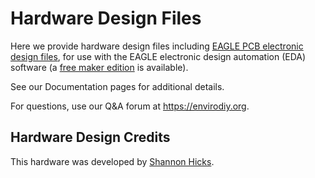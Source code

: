 Hardware Design Files
==============

Here we provide hardware design files including [EAGLE PCB electronic design files](https://github.com/EnviroDIY/EnviroDIY_Mayfly_Logger/blob/master/hardware/Mayfly_v0p5b), for use with the EAGLE electronic design automation (EDA) software (a [free maker edition](https://www.autodesk.com/products/eagle/compare) is available).

See our Documentation pages for additional details.

For questions, use our Q&A forum at https://envirodiy.org.

## Hardware Design Credits

This hardware was developed by [Shannon Hicks](https://github.com/s-hicks2).
